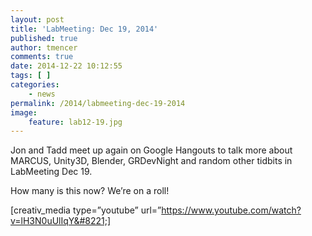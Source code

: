 ```yaml
---
layout: post
title: 'LabMeeting: Dec 19, 2014'
published: true
author: tmencer
comments: true
date: 2014-12-22 10:12:55
tags: [ ]
categories:
    - news
permalink: /2014/labmeeting-dec-19-2014
image:
    feature: lab12-19.jpg
---
```

Jon and Tadd meet up again on Google Hangouts to talk more about MARCUS, Unity3D, Blender, GRDevNight and random other tidbits in LabMeeting Dec 19.

How many is this now? We&#8217;re on a roll!

[creativ_media type=&#8221;youtube&#8221; url=&#8221;https://www.youtube.com/watch?v=lH3N0uUlIqY&#8221;]